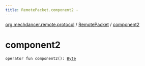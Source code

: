 ```yaml
---
title: RemotePacket.component2 - 
---
```


[org.mechdancer.remote.protocol](../index.html) / [RemotePacket](index.html) / [component2](./component2.html)

# component2

`operator fun component2(): `[`Byte`](https://kotlinlang.org/api/latest/jvm/stdlib/kotlin/-byte/index.html)